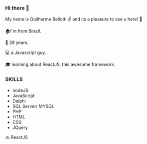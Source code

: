 ### Hi there 👋

My name is Guilherme Bellotti :v: and its a pleasure to see u here! :punch:

:house:I'm from Brazil.

:man: 28 years.

:computer: a Javascript guy.

:mortar_board: learning about ReactJS, this awesome framework.

### SKILLS ###

- nodeJS
- JavaScript
- Delphi
- SQL Server/ MYSQL
- PHP
- HTML
- CSS
- JQuery

:soon: ReactJS
